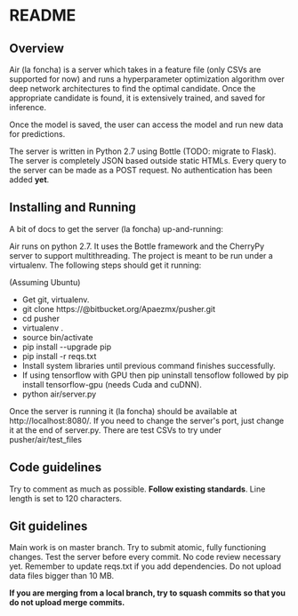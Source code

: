 # README #
## Overview ##

Air (la foncha) is a server which takes in a feature file (only CSVs are supported for now) and runs a hyperparameter optimization algorithm over deep network architectures to find the optimal candidate. Once the appropriate candidate is found, it is extensively trained, and saved for inference.

Once the model is saved, the user can access the model and run new data for predictions.

The server is written in Python 2.7 using Bottle (TODO: migrate to Flask). The server is completely JSON based outside static HTMLs. Every query to the server can be made as a POST request. No authentication has been added **yet**.

## Installing and Running ##

A bit of docs to get the server (la foncha) up-and-running:

Air runs on python 2.7. It uses the Bottle framework and the CherryPy server to support multithreading. The project is meant to be run under a virtualenv. The following steps should get it running:

(Assuming Ubuntu)

* Get git, virtualenv.
* git clone https://<me>@bitbucket.org/Apaezmx/pusher.git
* cd pusher
* virtualenv .
* source bin/activate
* pip install --upgrade pip
* pip install -r reqs.txt
* Install system libraries until previous command finishes successfully.
* If using tensorflow with GPU then pip uninstall tensoflow followed by pip install tensorflow-gpu (needs Cuda and cuDNN).
* python air/server.py

Once the server is running it (la foncha) should be available at http://localhost:8080/. If you need to change the server's port, just change it at the end of server.py. There are test CSVs to try under pusher/air/test_files

## Code guidelines ##

Try to comment as much as possible. **Follow existing standards**. Line length is set to 120 characters.

## Git guidelines ##

Main work is on master branch. Try to submit atomic, fully functioning changes. Test the server before every commit. No code review necessary yet. Remember to update reqs.txt if you add dependencies. Do not upload data files bigger than 10 MB.

**If you are merging from a local branch, try to squash commits so that you do not upload merge commits.**